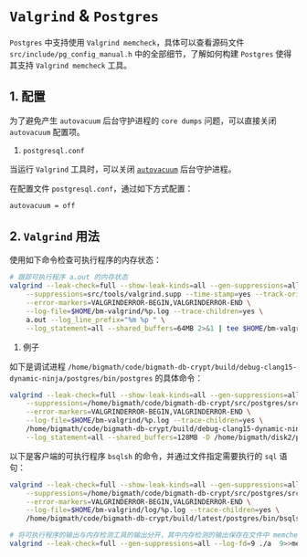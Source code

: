 
# `Valgrind` & `Postgres`

`Postgres` 中支持使用 `Valgrind memcheck`，具体可以查看源码文件 `src/include/pg_config_manual.h` 中的全部细节，了解如何构建 `Postgres` 使得其支持 `Valgrind memcheck` 工具。

## 1. 配置

为了避免产生 `autovacuum` 后台守护进程的 `core dumps` 问题，可以直接关闭 `autovacuum` 配置项。

1. `postgresql.conf`

当运行 `Valgrind` 工具时，可以关闭 [`autovacuum`](https://www.postgresql.org/docs/current/routine-vacuuming.html) 后台守护进程。

在配置文件 `postgresql.conf`，通过如下方式配置：

```bash
autovacuum = off
```

## 2. `Valgrind` 用法

使用如下命令检查可执行程序的内存状态：

```bash
# 跟踪可执行程序 a.out 的内存状态
valgrind --leak-check=full --show-leak-kinds=all --gen-suppressions=all \
    --suppressions=src/tools/valgrind.supp --time-stamp=yes --track-origins=yes \
    --error-markers=VALGRINDERROR-BEGIN,VALGRINDERROR-END \
    --log-file=$HOME/bm-valgrind/%p.log --trace-children=yes \
    a.out --log_line_prefix="%m %p " \
    --log_statement=all --shared_buffers=64MB 2>&1 | tee $HOME/bm-valgrind/postmaster.log
```

1. 例子

如下是调试进程 `/home/bigmath/code/bigmath-db-crypt/build/debug-clang15-dynamic-ninja/postgres/bin/postgres` 的具体命令：

```bash
valgrind --leak-check=full --show-leak-kinds=all --gen-suppressions=all \
    --suppressions=/home/bigmath/code/bigmath-db-crypt/src/postgres/src/tools/valgrind.supp --time-stamp=yes --track-origins=yes \
    --error-markers=VALGRINDERROR-BEGIN,VALGRINDERROR-END \
    --log-file=$HOME/bm-valgrind/%p.log --trace-children=yes \
    /home/bigmath/code/bigmath-db-crypt/build/debug-clang15-dynamic-ninja/postgres/bin/postgres --log_line_prefix="%m %p " \
    --log_statement=all --shared_buffers=128MB -D /home/bigmath/disk2/pg_data -c config_file=/home/bigmath/disk2/pg_data/bsql_pg.conf -c hba_file=/home/bigmath/disk2/pg_data/bsql_hba.conf 2>&1 | tee $HOME/bm-valgrind/postmaster.log
```

以下是客户端的可执行程序 `bsqlsh` 的命令，并通过文件指定需要执行的 `sql` 语句：

```bash
valgrind --leak-check=full --show-leak-kinds=all --gen-suppressions=all \
    --suppressions=/home/bigmath/code/bigmath-db-crypt/src/postgres/src/tools/valgrind.supp --time-stamp=yes --track-origins=yes \
    --error-markers=VALGRINDERROR-BEGIN,VALGRINDERROR-END \
    --log-file=$HOME/bm-valgrind/log/%p.log --trace-children=yes \
    /home/bigmath/code/bigmath-db-crypt/build/latest/postgres/bin/bsqlsh -C -f /home/bigmath/bm-valgrind/test_sql/create_cmk.sql 2>&1 | tee $HOME/bm-valgrind/postmaster.log

# 将可执行程序的输出与内存检测工具的输出分开，其中内存检测的输出保存在文件中 memcheck.log
valgrind --leak-check=full --gen-suppressions=all --log-fd=9 ./a  9>>memcheck.log
    

```
